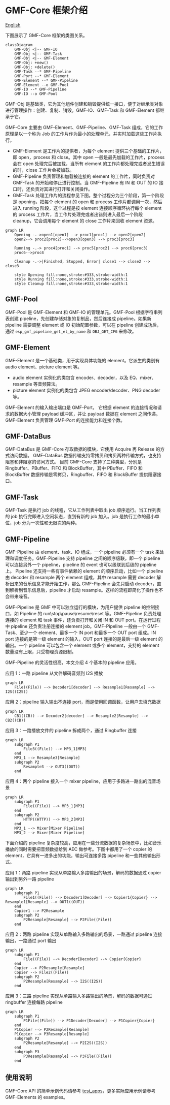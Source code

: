 # GMF-Core 框架介绍
[English](gmf_core/README.md)

下图展示了 GMF-Core 框架的类图关系。
```mermaid
classDiagram
    GMF-Obj <|-- GMF-IO
    GMF-Obj <|-- GMF-Task
    GMF-Obj <|-- GMF-Element
    GMF-Obj: +new()
    GMF-Obj: +delete()
    GMF-Task --* GMF-Pipeline
    GMF-Port --* GMF-Element
    GMF-Element --* GMF-Pipeline
    GMF-Element --o GMF-Pool
    GMF-IO --* GMF-Pipeline
    GMF-IO --o GMF-Pool
```

GMF-Obj 是基础类，它为其他组件创建和销毁提供统一接口，便于对继承类对象进行管理操作：创建、复制、销毁。GMF-IO、GMF-Task 和 GMF-Element 都继承于它。

GMF-Core 主要由 GMF-Element、GMF-Pipeline、GMF-Task 组成，它的工作原理是以一个称为 Job 的工作片作为最小的处理单元，并实时加载这些工作片执行。
- GMF-Element 是工作片的提供者，为每个 element 提供三个基础的工作片，即 open，process 和 close。其中 open 一般是最先加载的工作片，process 会在 open 处理完后被加载，当所有 element 的工作片都处理完或者发生错误的时，close 工作片会被加载。
- GMF-Pipeline 负责管理和加载被连接的 element 的工作片，同时负责对 GMF-Task 的开始和停止进行控制。当 GMF-Pipeline 有 IN 和 OUT 的 IO 接口时，还负责对其进行打开和关闭操作。
- GMF-Task 处理工作片的流程参见下图。整个过程分为三个阶段，第一个阶段是 opening，把每个 element 的 open 和 process 工作片都调用一次，然后进入 running 阶段，这个过程是按 element 连接顺序循环执行每个 element 的 process 工作片，当工作片处理完或者出错则进入最后一个阶段 cleanup，它会调用每个 element 的 close 工作片来回收 element 资源。

```mermaid
graph LR
    Opening -.->open1[open1] --> proc1[proc1] --> open2[open2]
    open2--> proc2[proc2]-->open3[open3] --> proc3[proc3]

    Running -.-> proc4[proc1] --> proc5[proc2] --> proc6[proc3]
    proc6-->proc4

    Cleanup -.->|Finished, Stopped, Error| close1 --> close2 --> close3

    style Opening fill:none,stroke:#333,stroke-width:1
    style Running fill:none,stroke:#333,stroke-width:1
    style Cleanup fill:none,stroke:#333,stroke-width:1
```

## GMF-Pool
GMF-Pool 是 GMF-Element 和 GMF-IO 的管理单元。GMF-Pool 根据字符串列表创建 pipeline，先创建存储对象的复制品，然后连接成 pipeline。如果新 pipeline 需要调整 element 或 IO 初始配置参数，可以在 pipeline 创建成功后，通过 `esp_gmf_pipeline_get_el_by_name` 和 `OBJ_GET_CFG` 来修改。

## GMF-Element
GMF-Element 是一个基础类，用于实现具体功能的 element。它派生的类别有 audio element、picture element 等。

- audio element 实例化的类包含 encoder、decoder，以及 EQ、mixer、resample 等音频算法。
- picture element 实例化的类包含 JPEG encoder/decoder、PNG decoder 等。

GMF-Element 的输入输出端口是 GMF-Port，
它根据 element 的连接情况和请求的数据大小管理 payload 缓冲区，并让 payload 数据在 element 之间传递。GMF-Element 负责管理 GMF-Port 的连接能力和连接个数。

## GMF-DataBus
GMF-DataBus 是 GMF-Core 存取数据的模块，它使用 Acquire 再 Release 的方式访问数据。 GMF-DataBus 数据传输支持零拷贝和拷贝两种传输方式，也支持阻塞和非阻塞的访问方式。
目前 GMF-Core 支持了三种类型，分别是 Ringbuffer、PBuffer、FIFO 和 BlockBuffer，其中 PBuffer、FIFO 和 BlockBuffer 数据传输是零拷贝，Ringbuffer、FIFO 和 BlockBuffer 提供阻塞接口。

## GMF-Task
GMF-Task 是执行 job 的线程，它从工作列表中取出 job 顺序运行。当工作列表的 job 执行完即进入空闲状态，直到有新的 job 加入。job 是执行工作的最小单位，job 分为一次性和无限次的两种。

## GMF-Pipeline
GMF-Pipeline 由 element、task、IO 组成，一个 pipeline 必须有一个 task 来处理和调度任务。GMF-Pipeline 支持 pipeline 之间的顺序级联，即一个 pipeline 可以连接另外一个 pipeline，pipeline 的 event 也可以级联到后级的 pipeline 上。
Pipeline 还支持一些有事件依赖的 element 的顺序启动，比如一个 pipeline 由 decoder 和 resample 两个 element 组成，其中 resample 需要 decoder 解析出来的音乐信息才能开始工作，那么 GMF-Pipeline 会先只启动 decoder，直到解析到音乐信息后，pipeline 才启动 resample。这样的流程即简化了操作也不会带来噪音。

GMF-Pipeline 是 GMF 中可以独立运行的模块，为用户提供 pipeline 的控制接口，如 Pipeline 的 run\stop\pause\resume\reset 等。GMF-Pipeline 负责处理连接的 element 和 task 事件，还负责打开和关闭 IN 和 OUT port。在运行过程中 pipeline 还负责注册连接的 element job。GMF-Pipeline 一般由一个 GMF-Task、至少一个 element、最多一个 IN port 和最多一个 OUT port 组成。IN port 连接的是第一级 element 的输入，OUT port 连接的是最后一级 element 的输出。一个 pipeline 可以包含一个 element 或多个 element，支持的 element 数量没有上限，只受物理资源限制。

GMF-Pipeline 的灵活性很高，本文介绍 4 个基本的 pipeline 应用。

应用 1：一路 pipeline 从文件解码音频到 I2S 播放
```mermaid
graph LR
    File((File)) --> Decoder1[decoder] --> Resample1[Resample] --> I2S((I2S))
```

应用 2：pipeline 输入输出不连接 port，而是使用回调函数，让用户去填充数据
```mermaid
graph LR
    CB1((CB)) --> Decoder2[decoder] --> Resample2[Resample] --> CB2((CB))
```

应用 3：一路播放文件的 pipeline 拆成两个，通过 Ringbuffer 连接
```mermaid
graph LR
    subgraph P1
        File3((File)) --> MP3_1[MP3]
    end
    MP3_1 --> Resample3[Resample]
    subgraph P2
        Resample3 --> OUT3((OUT))
    end
```
应用 4：两个 pipeline 接入一个 mixer pipeline，应用于多路进一路出的混音场景
```mermaid
graph LR
    subgraph P1
        File((File)) --> MP3_1[MP3]
    end
    subgraph P2
        HTTP((HTTP)) --> MP3_2[MP3]
    end
    MP3_1 --> Mixer[Mixer Pipeline]
    MP3_2 --> Mixer[Mixer Pipeline]
```

下面介绍的 pipeline 复杂度较高，应用在一些分流数据的复杂场景中，比如音乐播放的同时需要把音频数据给到 AEC 做参考。下图中都用了一个 copier 的 element，它具有一进多出的功能，输出可连接多路 pipeline 和一些其他输出形式。

应用 1：两路 pipeline 实现从单路输入多路输出的场景，解码的数据通过 copier 输出到另外一路 pipeline

```mermaid
graph LR
    subgraph P1
        File1((File)) --> Decoder1[Decoder] --> Copier1{Copier} --> Resample1[Resample] --> OUT1((OUT))
    end
    Copier1 --> P2Resample
    subgraph P2
        P2Resample[Resample] --> P2File((File))
    end
```

应用 2：两路 pipeline 实现从单路输入多路输出的场景，一路通过 pipeline 连接输出，一路通过 port 输出
```mermaid
graph LR
    subgraph P1
        File((File)) --> Decoder[Decoder] --> Copier{Copier}
    end
    Copier --> P2Resample[Resample]
    Copier --> File2((File))
    subgraph P2
        P2Resample[Resample] --> I2S((I2S))
    end
```

应用 3：三路 pipeline 实现从单路输入多路输出的场景，解码的数据可通过 ringbuffer 连接每路 pipeline
```mermaid
graph LR
    subgraph P1
        P1File((File)) --> P1Decoder[Decoder] --> P1Copier{Copier}
    end
    P1Copier --> P2Resample[Resample]
    P1Copier --> P3Resample[Resample]
    subgraph P2
        P2Resample[Resample] --> P2I2S((I2S))
    end
    subgraph P3
        P3Resample[Resample] --> P3File((File))
    end
```

## 使用说明

GMF-Core API 的简单示例代码请参考 [test_apps](./test_apps/main/cases/gmf_pool_test.c)，更多实际应用示例请参考 GMF-Elements 的 examples。
